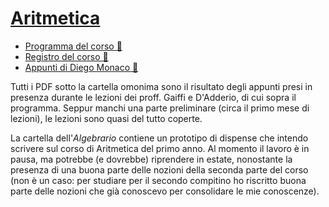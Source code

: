 # [Aritmetica](https://esami.unipi.it/programma.php?c=53636&aa=2022&cid=9&did=20)

- [Programma del corso 📘](https://esami.unipi.it/programma.php?c=53636&aa=2022&cid=9&did=20)
- [Registro del corso 📑](https://unimap.unipi.it/registri/dettregistriNEW.php?re=7085531::::&ri=11138)
- [Appunti di Diego Monaco 📓](https://github.com/diego-unipi/Appunti-Aritmetica)

Tutti i PDF sotto la cartella omonima sono il risultato degli appunti presi in presenza durante le lezioni dei proff. Gaiffi
e D'Adderio, di cui sopra il programma. Seppur manchi una parte preliminare (circa il primo mese di lezioni), le lezioni
sono quasi del tutto coperte.

La cartella dell'*Algebrario* contiene un prototipo di dispense che intendo scrivere sul corso di Aritmetica del primo anno. Al momento
il lavoro è in pausa, ma potrebbe (e dovrebbe) riprendere in estate, nonostante la presenza di una buona parte delle nozioni della
seconda parte del corso (non è un caso: per studiare per il secondo compitino ho riscritto buona parte delle nozioni che già
conoscevo per consolidare le mie conoscenze).
